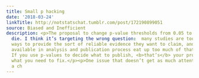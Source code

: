 ```yaml
---
title: Small p hacking
date: '2018-03-24'
linkTitle: http://notstatschat.tumblr.com/post/172190899051
source: Biased and Inefficient
description: <p>The proposal to change p-value thresholds from 0.05 to 0.005 won’t
  die. I think it’s targeting the wrong question:  many studies are too weak in various
  ways to provide the sort of reliable evidence they want to claim, and the choices
  available in analysis and publication process eat up too much of that limited information. 
  If you use p-values to decide what to publish, <b>that’s</b> your problem, and that’s
  what you need to fix.</p><p>One issue that doesn’t get as much attention is how
  a ch
---
```

